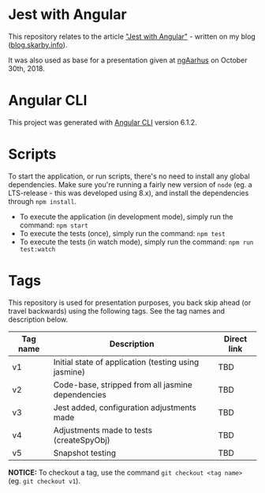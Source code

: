 # Jest with Angular
This repository relates to the article ["Jest with Angular"](http://blog.skarby.info/jest-with-angular) - written on my blog ([blog.skarby.info](http://blog.skarby.info)).

It was also used as base for a presentation given at [ngAarhus](https://www.facebook.com/groups/ngAarhus) on October 30th, 2018.

# Angular CLI
This project was generated with [Angular CLI](https://github.com/angular/angular-cli) version 6.1.2.

# Scripts
To start the application, or run scripts, there's no need to install any global dependencies. Make sure you're running a fairly
new version of `node` (eg. a LTS-release - this was developed using 8.x), and install the dependencies through `npm install`.

- To execute the application (in development mode), simply run the command: `npm start`
- To execute the tests (once), simply run the command: `npm test`
- To execute the tests (in watch mode), simply run the command: `npm run test:watch`

# Tags
This repository is used for presentation purposes, you back skip ahead (or travel backwards) using the following tags.
See the tag names and description below.

| Tag name | Description                                          | Direct link                      |
|----------|------------------------------------------------------|----------------------------------|
| v1       | Initial state of application (testing using jasmine) | TBD                              |
| v2       | Code-base, stripped from all jasmine dependencies    | TBD                              |
| v3       | Jest added, configuration adjustments made           | TBD                              |
| v4       | Adjustments made to tests (createSpyObj)             | TBD                              |
| v5       | Snapshot testing                                     | TBD                              |

**NOTICE:** To checkout a tag, use the command `git checkout <tag name>` (eg. `git checkout v1`).
